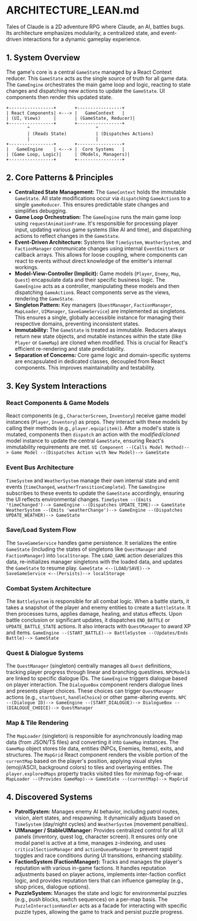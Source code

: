 # ARCHITECTURE_LEAN.md

Tales of Claude is a 2D adventure RPG where Claude, an AI, battles bugs. Its architecture emphasizes modularity, a centralized state, and event-driven interactions for a dynamic gameplay experience.

## 1. System Overview

The game's core is a central `GameState` managed by a React Context reducer. This `GameState` acts as the single source of truth for all game data. The `GameEngine` orchestrates the main game loop and logic, reacting to state changes and dispatching new actions to update the `GameState`. UI components then render this updated state.

```ascii
+-----------------+       +-----------------+
| React Components| <---> |   GameContext   |
| (UI, Views)     |       | (GameState, Reducer)|
+-----------------+       +-----------------+
        ^                         ^
        | (Reads State)           | (Dispatches Actions)
        |                         |
+-----------------+       +-----------------+
|   GameEngine    | <---> |  Core Systems   |
| (Game Loop, Logic)|     | (Models, Managers)|
+-----------------+       +-----------------+
```

## 2. Core Patterns & Principles

*   **Centralized State Management:** The `GameContext` holds the immutable `GameState`. All state modifications occur via `dispatch`ing `GameAction`s to a single `gameReducer`. This ensures predictable state changes and simplifies debugging.
*   **Game Loop Orchestration:** The `GameEngine` runs the main game loop using `requestAnimationFrame`. It's responsible for processing player input, updating various game systems (like AI and time), and dispatching actions to reflect changes in the `GameState`.
*   **Event-Driven Architecture:** Systems like `TimeSystem`, `WeatherSystem`, and `FactionManager` communicate changes using internal `EventEmitter`s or callback arrays. This allows for loose coupling, where components can react to events without direct knowledge of the emitter's internal workings.
*   **Model-View-Controller (Implicit):** Game models (`Player`, `Enemy`, `Map`, `Quest`) encapsulate data and their specific business logic. The `GameEngine` acts as a controller, manipulating these models and then dispatching `GameAction`s. React components serve as the views, rendering the `GameState`.
*   **Singleton Pattern:** Key managers (`QuestManager`, `FactionManager`, `MapLoader`, `UIManager`, `SaveGameService`) are implemented as singletons. This ensures a single, globally accessible instance for managing their respective domains, preventing inconsistent states.
*   **Immutability:** The `GameState` is treated as immutable. Reducers always return new state objects, and mutable instances within the state (like `Player` or `GameMap`) are cloned when modified. This is crucial for React's efficient re-rendering and state predictability.
*   **Separation of Concerns:** Core game logic and domain-specific systems are encapsulated in dedicated classes, decoupled from React components. This improves maintainability and testability.

## 3. Key System Interactions

### React Components & Game Models

React components (e.g., `CharacterScreen`, `Inventory`) receive game model instances (`Player`, `Inventory`) as props. They interact with these models by calling their methods (e.g., `player.equip(item)`). After a model's state is mutated, components then `dispatch` an action with the *modified/cloned* model instance to update the central `GameState`, ensuring React's immutability requirements are met.
`UI Component --(Calls Model Method)--> Game Model --(Dispatches Action with New Model)--> GameState`

### Event Bus Architecture

`TimeSystem` and `WeatherSystem` manage their own internal state and emit events (`timeChanged`, `weatherTransitionComplete`). The `GameEngine` subscribes to these events to update the `GameState` accordingly, ensuring the UI reflects environmental changes.
`TimeSystem --(Emits 'timeChanged')--> GameEngine --(Dispatches UPDATE_TIME)--> GameState`
`WeatherSystem --(Emits 'weatherChange')--> GameEngine --(Dispatches UPDATE_WEATHER)--> GameState`

### Save/Load System Flow

The `SaveGameService` handles game persistence. It serializes the entire `GameState` (including the states of singletons like `QuestManager` and `FactionManager`) into `localStorage`. The `LOAD_GAME` action deserializes this data, re-initializes manager singletons with the loaded data, and updates the `GameState` to resume play.
`GameState <--(LOAD/SAVE)--> SaveGameService <--(Persists)--> localStorage`

### Combat System Architecture

The `BattleSystem` is responsible for all combat logic. When a battle starts, it takes a snapshot of the player and enemy entities to create a `BattleState`. It then processes turns, applies damage, healing, and status effects. Upon battle conclusion or significant updates, it dispatches `END_BATTLE` or `UPDATE_BATTLE_STATE` actions. It also interacts with `QuestManager` to award XP and items.
`GameEngine --(START_BATTLE)--> BattleSystem --(Updates/Ends Battle)--> GameState`

### Quest & Dialogue Systems

The `QuestManager` (singleton) centrally manages all `Quest` definitions, tracking player progress through linear and branching questlines. `NPCModel`s are linked to specific dialogue IDs. The `GameEngine` triggers dialogue based on player interaction. The `DialogueBox` component renders dialogue lines and presents player choices. These choices can trigger `QuestManager` actions (e.g., `startQuest`, `handleChoice`) or other game-altering events.
`NPC --(Dialogue ID)--> GameEngine --(START_DIALOGUE)--> DialogueBox --(DIALOGUE_CHOICE)--> QuestManager`

### Map & Tile Rendering

The `MapLoader` (singleton) is responsible for asynchronously loading map data (from JSON/TS files) and converting it into `GameMap` instances. The `GameMap` object stores tile data, entities (NPCs, Enemies, Items), exits, and structures. The `MapGrid` React component renders the visible portion of the `currentMap` based on the player's position, applying visual styles (emoji/ASCII, background colors) to tiles and overlaying entities. The `player.exploredMaps` property tracks visited tiles for minimap fog-of-war.
`MapLoader --(Provides GameMap)--> GameState --(currentMap)--> MapGrid`

## 4. Discovered Systems

*   **PatrolSystem:** Manages enemy AI behavior, including patrol routes, vision, alert states, and respawning. It dynamically adjusts based on `TimeSystem` (day/night cycles) and `WeatherSystem` (movement penalties).
*   **UIManager / StableUIManager:** Provides centralized control for all UI panels (inventory, quest log, character screen). It ensures only one modal panel is active at a time, manages z-indexing, and uses `criticalSectionManager` and `actionQueueManager` to prevent rapid toggles and race conditions during UI transitions, enhancing stability.
*   **FactionSystem (FactionManager):** Tracks and manages the player's reputation with various in-game factions. It handles reputation adjustments based on player actions, implements inter-faction conflict logic, and provides reputation tiers that can influence gameplay (e.g., shop prices, dialogue options).
*   **PuzzleSystem:** Manages the state and logic for environmental puzzles (e.g., push blocks, switch sequences) on a per-map basis. The `PuzzleInteractionHandler` acts as a facade for interacting with specific puzzle types, allowing the game to track and persist puzzle progress.